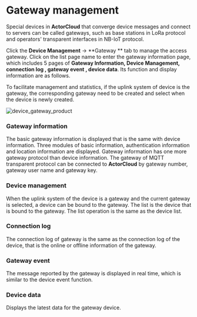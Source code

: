 # Gateway management

Special devices in **ActorCloud** that converge device messages and connect to servers can be called gateways, such as base stations in LoRa protocol and operators'  transparent interfaces in NB-IoT protocol.

Click the **Device Management** -> **Gateway ** tab to manage the access gateway. Click on the list page name to enter the gateway information page, which includes 5 pages of **Gateway Information, Device Management, connection log ,  gateway event , device data**.  Its function and display information are as follows.

To facilitate management  and statistics, if the uplink system of device is the gateway, the corresponding gateway need to be created and select  when the device is newly created.

![device_gateway_product](_assets/device_gateway_product.png)



### Gateway information

The basic gateway information is displayed that is the same with device information. Three modules  of basic information, authentication information and location information are displayed. Gateway information has one more gateway protocol than device information. The gateway of MQTT transparent protocol can be connected to **ActorCloud** by gateway number, gateway user name and gateway key.


### Device management

When the uplink system of the device is a gateway and the current gateway is selected, a device can be bound to the gateway. The list is the device that is bound to the gateway. The list operation is the same as the device list.


### Connection log

The connection log of gateway  is the same as the connection log of the device, that is the online or offline information of the gateway.


### Gateway event

The message reported by the gateway is displayed in real time, which is similar to the device event function.


### Device data

Displays the latest data for the gateway device.
